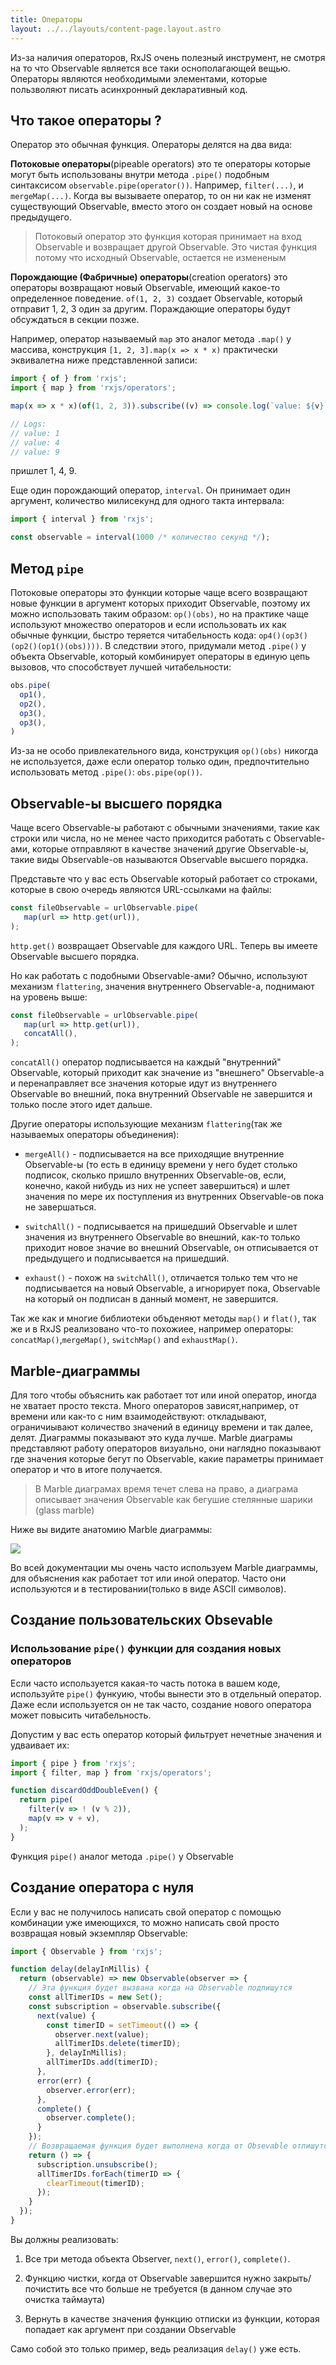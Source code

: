 ```yaml
---
title: Операторы
layout: ../../layouts/content-page.layout.astro
---
```


Из-за наличия операторов, RxJS очень полезный инструмент, не смотря на то что Observable является все таки оснополагающей вещью. Операторы являются необходимыми элементами, которые пользволяют писать асинхронный декларативный код.

## Что такое операторы ?

Оператор это обычная функция. Операторы делятся на два вида:

**Потоковые операторы**(pipeable operators) это те операторы которые могут быть использованы внутри метода `.pipe()` подобным синтаксисом `observable.pipe(operator())`. Например, `filter(...)`, и `mergeMap(...)`. Когда вы вызываете оператор, то он ни как не изменят существующий Observable, вместо этого он создает новый на основе предыдущего.

> Потоковый оператор это функция которая принимает на вход Observable и возвращает другой Observable. Это чистая функция потому что исходный Observable, остается не измененым 

**Порождающие (Фабричные) операторы**(creation operators) это операторы возвращают новый Observable, имеющий какое-то определенное поведение. `of(1, 2, 3)` создает Observable, который отправит 1, 2, 3 один за другим. Пораждающие операторы будут обсуждаться в секции позже.

Например, оператор называемый `map` это аналог метода `.map()` у массива, конструкция `[1, 2, 3].map(x => x * x)` практически эквивалетна ниже представленной записи:

```js
import { of } from 'rxjs';
import { map } from 'rxjs/operators';

map(x => x * x)(of(1, 2, 3)).subscribe((v) => console.log(`value: ${v}`));

// Logs:
// value: 1 
// value: 4
// value: 9
```

пришлет 1, 4, 9.

Еще один порождающий оператор, `interval`. Он принимает один аргумент, количество милисекунд для одного такта интервала:

```js
import { interval } from 'rxjs';

const observable = interval(1000 /* количество секунд */);
```

## Метод `pipe`

Потоковые операторы это функции которые чаще всего возвращают новые функции в аргумент которых приходит Observable, поэтому их можно использовать таким образом: `op()(obs)`, но на практике чаще используют множество операторов и если использовать их как обычные функции, быстро теряется читабельность кода: `op4()(op3()(op2()(op1()(obs))))`. В следствии этого, придумали метод `.pipe()` у объекта Observable, который комбинирует операторы в единую цепь вызовов, что способствует лучшей читабельности:

```js
obs.pipe(
  op1(),
  op2(),
  op3(),
  op3(),
)
```

Из-за не особо привлекательного вида, конструкция `op()(obs)` никогда не используется, даже если оператор только один, предпочтительно использовать метод `.pipe()`: `obs.pipe(op())`.

## Observable-ы высшего порядка

Чаще всего Observable-ы работают с обычными значениями, такие как строки или числа, но не менее часто приходится работать с Observable-ами, которые отправляют в качестве значений другие Observable-ы, такие виды Observable-ов называются Observable высшего порядка.

Представьте что у вас есть Observable который работает со строками, которые в свою очередь являются URL-ссылками на файлы:

```js
const fileObservable = urlObservable.pipe(
   map(url => http.get(url)),
);
```

`http.get()` возвращает Observable для каждого URL. Теперь вы имеете Observable высшего порядка.

Но как работать с подобными Observable-ами? Обычно, используют механизм `flattering`, значения внутреннего Observable-а, поднимают на уровень выше:

```js
const fileObservable = urlObservable.pipe(
   map(url => http.get(url)),
   concatAll(),
);
```

`concatAll()` оператор подписывается на каждый "внутренний" Observable, который приходит как значение из "внешнего" Observable-а и перенаправляет все значения которые идут из внутреннего Observable во внешний, пока внутренний Observable не завершится и только после этого идет дальше. 

Другие операторы использующие механизм `flattering`(так же называемых операторы объединения):

- `mergeAll()` - подписывается на все приходящие внутренние Observable-ы (то есть в единицу времени у него будет столько подписок, сколько пришло внутренних Observable-ов, если, конечно, какой нибудь из них не успеет завершиться) и шлет значения по мере их поступления из внутренних Observable-ов пока не завершаться.

- `switchAll()` - подписывается на пришедший Observable и шлет значения из внутреннего Observable во внешний, как-то только приходит новое значие во внешний Observable, он отписывается от предыдущего и подписывается на пришедший.

- `exhaust()` - похож на `switchAll()`, отличается только тем что не подписывается на новый Observable, а игнорирует пока, Observable на который он подписан в данный момент, не завершится.

Так же как и многие библиотеки объденяют методы `map()` и `flat()`, так же и в RxJS реализовано что-то похожиее, например операторы: `concatMap()`,`mergeMap()`, `switchMap()` and `exhaustMap()`.

## Marble-диаграммы

Для того чтобы объяснить как работает тот или иной оператор, иногда не хватает просто текста. Много операторов зависят,например, от времени или как-то с ним взаимодействуют: откладывают, ограничиывают количество значений в единицу времени и так далее, делят. Диаграммы показывают это куда лучше. Marble диаграмы представляют работу операторов визуально, они наглядно показывают где значения которые бегут по Observable, какие параметры принимает оператор и что в итоге получается.

> В Marble диаграмах время течет слева на право, а диаграма описывает значения Observable как бегушие стелянные шарики (glass marble)

Ниже вы видите анатомию Marble диаграммы:

![](/home/stylesam/.var/app/com.github.marktext.marktext/config/marktext/images/bc77462facc7a9afbe0868ec5e505be2aea4eb6d.svg)

Во всей документации мы очень часто используем Marble диаграммы, для объяснения как работает тот или иной оператор. Часто они используются и в тестировании(только в виде ASCII символов).

## Создание пользовательских Obsevable

### Использование `pipe()` функции для создания новых операторов

Если часто используется какая-то часть потока в вашем коде, используйте `pipe()` функуию, чтобы вынести это в отдельный оператор. Даже если используется он не так часто, создание нового оператора может повысить читабельность.

Допустим у вас есть оператор который фильтрует нечетные значения и удваивает их:

```js
import { pipe } from 'rxjs';
import { filter, map } from 'rxjs/operators';

function discardOddDoubleEven() {
  return pipe(
    filter(v => ! (v % 2)),
    map(v => v + v),
  );
}
```

Функция `pipe()` аналог метода `.pipe()` у Observable

## Создание оператора с нуля

Если у вас не получилось написать свой оператор с помощью комбинации уже имеющихся, то можно написать свой просто возвращая новый экземпляр Observable:

```js
import { Observable } from 'rxjs';

function delay(delayInMillis) {
  return (observable) => new Observable(observer => {
    // Эта функция будет вызвана когда на Observable подпишутся
    const allTimerIDs = new Set();
    const subscription = observable.subscribe({
      next(value) {
        const timerID = setTimeout(() => {
          observer.next(value);
          allTimerIDs.delete(timerID);
        }, delayInMillis);
        allTimerIDs.add(timerID);
      },
      error(err) {
        observer.error(err);
      },
      complete() {
        observer.complete();
      }
    });
    // Возвращаемая функция будет выполнена когда от Obsevable отпишутся
    return () => {
      subscription.unsubscribe();
      allTimerIDs.forEach(timerID => {
        clearTimeout(timerID);
      });
    }
  });
}
```

Вы должны реализовать:

1. Все три метода объекта Observer, `next()`, `error()`, `complete()`.

2. Функцию чистки, когда от Observable завершится нужно закрыть/почистить все что больше не требуется (в данном случае это очистка таймаута)

3. Вернуть в качестве значения функцию отписки из функции, которая попадает как аргумент при создании Observable

Само собой это только пример, ведь реализация `delay()` уже есть.
